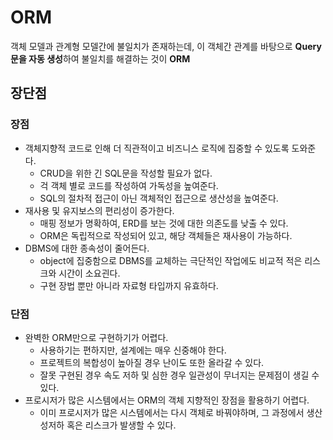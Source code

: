 # ORM

객체 모델과 관계형 모델간에 불일치가 존재하는데, 이 객체간 관계를 바탕으로 **Query문을 자동 생성**하여 불일치를 해결하는 것이 **ORM**

## 장단점

### 장점

- 객체지향적 코드로 인해 더 직관적이고 비즈니스 로직에 집중할 수 있도록 도와준다.
  - CRUD을 위한 긴 SQL문을 작성할 필요가 없다.
  - 걱 객체 별로 코드를 작성하여 가독성을 높여준다.
  - SQL의 절차적 접근이 아닌 객체적인 접근으로 생산성을 높여준다.
- 재사용 및 유지보스의 편리성이 증가한다.
  - 매핑 정보가 명확하여, ERD를 보는 것에 대한 의존도를 낮출 수 있다.
  - ORM은 독립적으로 작성되어 있고, 해당 객체들은 재사용이 가능하다.
- DBMS에 대한 종속성이 줄어든다.
  - object에 집중함으로 DBMS를 교체하는 극단적인 작업에도 비교적 적은 리스크와 시간이 소요괸다.
  - 구현 장법 뿐만 아니라 자료형 타입까지 유효하다.

### 단점

- 완벽한 ORM만으로 구현하기가 어렵다.
  - 사용하기는 편하지만, 설계에는 매우 신중해야 한다.
  - 프로젝트의 복합성이 높아질 경우 난이도 또한 올라갈 수 있다.
  - 잘못 구현된 경우 속도 저하 및 심한 경우 일관성이 무너지는 문제점이 생길 수 있다.
- 프로시저가 많은 시스템에서는 ORM의 객체 지향적인 장점을 활용하기 어렵다.
  - 이미 프로시저가 많은 시스템에서는 다시 객체로 바꿔야하며, 그 과정에서 생산성저하 혹은 리스크가 발생할 수 있다.

